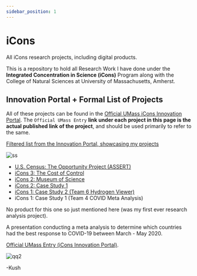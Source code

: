 ```yaml
---
sidebar_position: 1
---
```


# iCons

All iCons research projects, including digital products.

This is a repository to hold all Research Work I have done under the <b>Integrated Concentration in Science (iCons)</b> Program along with the College of Natural Sciences at University of Massachusetts, Amherst.

## Innovation Portal + Formal List of Projects 

All of these projects can be found in the <a href="https://icons.cns.umass.edu/innovation-portal/search">Official UMass iCons Innovation Portal</a>. The ```Official UMass Entry``` <b>link under each project in this page is the actual published link of the project</b>, and should be used primarily to refer to the same.

<a href="https://icons.cns.umass.edu/innovation-portal/search?keywords=kushagra">Filtered list from the Innovation Portal, showcasing my projects</a>

![ss](https://user-images.githubusercontent.com/73229775/175075177-a9728232-a4e9-4c68-a60d-4ae02ba388eb.png)

* [U.S. Census: The Opportunity Project (ASSERT)](./assert)
* [iCons 3: The Cost of Control](./costOfControl)
* [iCons 2: Museum of Science](./iConsMoS)
* [iCons 2: Case Study 1](./flowBatteries)
* [iCons 1: Case Study 2 (Team 6 Hydrogen Viewer)](./hydrogenBatteries)
* iCons 1: Case Study 1 (Team 4 COVID Meta Analysis) 

No product for this one so just mentioned here (was my first ever research analysis project).

A presentation conducting a meta analysis to determine which countries had the best response to COVID-19 between March - May 2020.

<a href="https://icons.cns.umass.edu/innovation-portal/2126-analyzing-covid-19-response-trends-across-different-countries">Official UMass Entry (iCons Innovation Portal)</a>.

![qq2](https://user-images.githubusercontent.com/73229775/175075821-118aaecf-21e7-43f9-9590-07b915ee15bf.png)

-Kush
